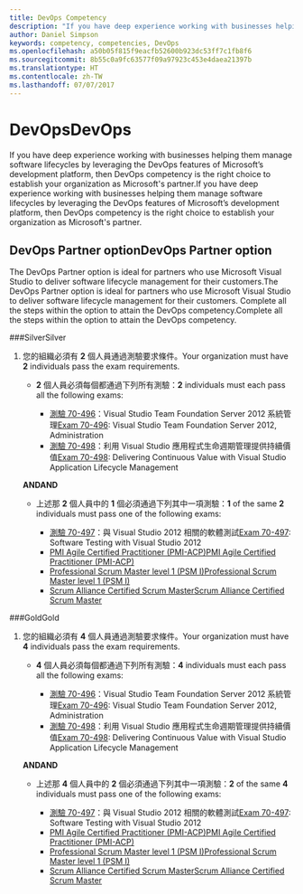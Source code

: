 ```yaml
---
title: DevOps Competency
description: "If you have deep experience working with businesses helping them manage software lifecycles by leveraging the DevOps features of Microsoft’s development platform, then DevOps competency is the right choice to establish your organization as Microsoft's partner."
author: Daniel Simpson
keywords: competency, competencies, DevOps
ms.openlocfilehash: a50b05f815f9eacfb52600b923dc53ff7c1fb8f6
ms.sourcegitcommit: 8b55c0a9fc63577f09a97923c453e4daea21397b
ms.translationtype: HT
ms.contentlocale: zh-TW
ms.lasthandoff: 07/07/2017
---
```

# <a name="devops"></a><span data-ttu-id="9cf4c-104">DevOps</span><span class="sxs-lookup"><span data-stu-id="9cf4c-104">DevOps</span></span>
 <span data-ttu-id="9cf4c-105">If you have deep experience working with businesses helping them manage software lifecycles by leveraging the DevOps features of Microsoft’s development platform, then DevOps competency is the right choice to establish your organization as Microsoft's partner.</span><span class="sxs-lookup"><span data-stu-id="9cf4c-105">If you have deep experience working with businesses helping them manage software lifecycles by leveraging the DevOps features of Microsoft’s development platform, then DevOps competency is the right choice to establish your organization as Microsoft's partner.</span></span>

## <a name="devops-partner-option"></a><span data-ttu-id="9cf4c-106">DevOps Partner option</span><span class="sxs-lookup"><span data-stu-id="9cf4c-106">DevOps Partner option</span></span>
<span data-ttu-id="9cf4c-107">The DevOps Partner option is ideal for partners who use Microsoft Visual Studio to deliver software lifecycle management for their customers.</span><span class="sxs-lookup"><span data-stu-id="9cf4c-107">The DevOps Partner option is ideal for partners who use Microsoft Visual Studio to deliver software lifecycle management for their customers.</span></span> <span data-ttu-id="9cf4c-108">Complete all the steps within the option to attain the DevOps competency.</span><span class="sxs-lookup"><span data-stu-id="9cf4c-108">Complete all the steps within the option to attain the DevOps competency.</span></span>

###<a name="silver"></a><span data-ttu-id="9cf4c-109">Silver</span><span class="sxs-lookup"><span data-stu-id="9cf4c-109">Silver</span></span>
1. <span data-ttu-id="9cf4c-110">您的組織必須有 **2** 個人員通過測驗要求條件。</span><span class="sxs-lookup"><span data-stu-id="9cf4c-110">Your organization must have **2** individuals pass the exam requirements.</span></span>

    - <span data-ttu-id="9cf4c-111">**2** 個人員必須每個都通過下列所有測驗：</span><span class="sxs-lookup"><span data-stu-id="9cf4c-111">**2** individuals must each pass all the following exams:</span></span>

        - <span data-ttu-id="9cf4c-112">[測驗 70-496](https://www.microsoft.com/en-us/learning/exam-70-496.aspx)：Visual Studio Team Foundation Server 2012 系統管理</span><span class="sxs-lookup"><span data-stu-id="9cf4c-112">[Exam 70-496](https://www.microsoft.com/en-us/learning/exam-70-496.aspx): Visual Studio Team Foundation Server 2012, Administration</span></span>
        - <span data-ttu-id="9cf4c-113">[測驗 70-498](https://www.microsoft.com/en-us/learning/exam-70-498.aspx)：利用 Visual Studio 應用程式生命週期管理提供持續價值</span><span class="sxs-lookup"><span data-stu-id="9cf4c-113">[Exam 70-498](https://www.microsoft.com/en-us/learning/exam-70-498.aspx): Delivering Continuous Value with Visual Studio Application Lifecycle Management</span></span>

    **<span data-ttu-id="9cf4c-114">AND</span><span class="sxs-lookup"><span data-stu-id="9cf4c-114">AND</span></span>**

    - <span data-ttu-id="9cf4c-115">上述那 **2** 個人員中的 **1** 個必須通過下列其中一項測驗：</span><span class="sxs-lookup"><span data-stu-id="9cf4c-115">**1** of the same **2** individuals must pass one of the following exams:</span></span>

        * <span data-ttu-id="9cf4c-116">[測驗 70-497](https://www.microsoft.com/en-us/learning/exam-70-497.aspx)：與 Visual Studio 2012 相關的軟體測試</span><span class="sxs-lookup"><span data-stu-id="9cf4c-116">[Exam 70-497](https://www.microsoft.com/en-us/learning/exam-70-497.aspx): Software Testing with Visual Studio 2012</span></span>
        * [<span data-ttu-id="9cf4c-117">PMI Agile Certified Practitioner (PMI-ACP)</span><span class="sxs-lookup"><span data-stu-id="9cf4c-117">PMI Agile Certified Practitioner (PMI-ACP)</span></span>](http://www.pmi.org/certifications/types/agile-acp)
        * [<span data-ttu-id="9cf4c-118">Professional Scrum Master level 1 (PSM I)</span><span class="sxs-lookup"><span data-stu-id="9cf4c-118">Professional Scrum Master level 1 (PSM I)</span></span>](https://www.scrum.org/professional-scrum-certifications/professional-scrum-master-i-assessment)
        * [<span data-ttu-id="9cf4c-119">Scrum Alliance Certified Scrum Master</span><span class="sxs-lookup"><span data-stu-id="9cf4c-119">Scrum Alliance Certified Scrum Master</span></span>](https://www.scrumalliance.org/certifications/practitioners/certified-scrummaster-csm)
    
###<a name="gold"></a><span data-ttu-id="9cf4c-120">Gold</span><span class="sxs-lookup"><span data-stu-id="9cf4c-120">Gold</span></span>
1. <span data-ttu-id="9cf4c-121">您的組織必須有 **4** 個人員通過測驗要求條件。</span><span class="sxs-lookup"><span data-stu-id="9cf4c-121">Your organization must have **4** individuals pass the exam requirements.</span></span>

    - <span data-ttu-id="9cf4c-122">**4** 個人員必須每個都通過下列所有測驗：</span><span class="sxs-lookup"><span data-stu-id="9cf4c-122">**4** individuals must each pass all the following exams:</span></span>

        - <span data-ttu-id="9cf4c-123">[測驗 70-496](https://www.microsoft.com/en-us/learning/exam-70-496.aspx)：Visual Studio Team Foundation Server 2012 系統管理</span><span class="sxs-lookup"><span data-stu-id="9cf4c-123">[Exam 70-496](https://www.microsoft.com/en-us/learning/exam-70-496.aspx): Visual Studio Team Foundation Server 2012, Administration</span></span>
        - <span data-ttu-id="9cf4c-124">[測驗 70-498](https://www.microsoft.com/en-us/learning/exam-70-498.aspx)：利用 Visual Studio 應用程式生命週期管理提供持續價值</span><span class="sxs-lookup"><span data-stu-id="9cf4c-124">[Exam 70-498](https://www.microsoft.com/en-us/learning/exam-70-498.aspx): Delivering Continuous Value with Visual Studio Application Lifecycle Management</span></span>

    **<span data-ttu-id="9cf4c-125">AND</span><span class="sxs-lookup"><span data-stu-id="9cf4c-125">AND</span></span>**

    - <span data-ttu-id="9cf4c-126">上述那 **4** 個人員中的 **2** 個必須通過下列其中一項測驗：</span><span class="sxs-lookup"><span data-stu-id="9cf4c-126">**2** of the same **4** individuals must pass one of the following exams:</span></span>

        * <span data-ttu-id="9cf4c-127">[測驗 70-497](https://www.microsoft.com/en-us/learning/exam-70-497.aspx)：與 Visual Studio 2012 相關的軟體測試</span><span class="sxs-lookup"><span data-stu-id="9cf4c-127">[Exam 70-497](https://www.microsoft.com/en-us/learning/exam-70-497.aspx): Software Testing with Visual Studio 2012</span></span>
        * [<span data-ttu-id="9cf4c-128">PMI Agile Certified Practitioner (PMI-ACP)</span><span class="sxs-lookup"><span data-stu-id="9cf4c-128">PMI Agile Certified Practitioner (PMI-ACP)</span></span>](http://www.pmi.org/certifications/types/agile-acp)
        * [<span data-ttu-id="9cf4c-129">Professional Scrum Master level 1 (PSM I)</span><span class="sxs-lookup"><span data-stu-id="9cf4c-129">Professional Scrum Master level 1 (PSM I)</span></span>](https://www.scrum.org/professional-scrum-certifications/professional-scrum-master-i-assessment)
        * [<span data-ttu-id="9cf4c-130">Scrum Alliance Certified Scrum Master</span><span class="sxs-lookup"><span data-stu-id="9cf4c-130">Scrum Alliance Certified Scrum Master</span></span>](https://www.scrumalliance.org/certifications/practitioners/certified-scrummaster-csm)
        
